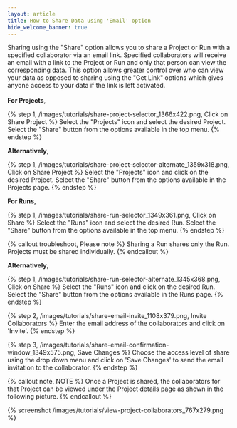 ```yaml
---
layout: article
title: How to Share Data using 'Email' option
hide_welcome_banner: true
---
```


Sharing using the "Share" option allows you to share a Project or Run with a specified collaborator via an email link. Specified collaborators will receive an email with a link to the Project or Run and only that person can view the corresponding data. This option allows greater control over who can view your data as opposed  to sharing using the "Get Link" options which gives anyone  access to your data if the link is left activated.
<br />
<br />
**For Projects**,

{% step 1, /images/tutorials/share-project-selector_1366x422.png, Click on Share Project %}
Select the "Projects" icon and select the desired Project. Select the "Share" button from the options available in the top menu.
{% endstep %}

**Alternatively**,

{% step 1, /images/tutorials/share-project-selector-alternate_1359x318.png, Click on Share Project %}
Select the "Projects" icon and click on the desired Project. Select the "Share" button from the options available in the Projects page.
{% endstep %}

**For Runs**,

{% step 1, /images/tutorials/share-run-selector_1349x361.png, Click on Share %}
Select the "Runs" icon and select the desired Run. Select the "Share" button from the options available in the top menu.
{% endstep %}

{% callout troubleshoot, Please note %}
Sharing a Run shares only the Run. Projects must be shared individually.
{% endcallout %}

**Alternatively**,

{% step 1, /images/tutorials/share-run-selector-alternate_1345x368.png, Click on Share %}
Select the "Runs" icon and click on the desired Run. Select the "Share" button from the options available in the Runs page.
{% endstep %}

{% step 2, /images/tutorials/share-email-invite_1108x379.png, Invite Collaborators %}
Enter the email address of the collaborators and click on 'Invite'.
{% endstep %}

{% step 3, /images/tutorials/share-email-confirmation-window_1349x575.png, Save Changes %}
Choose the access level of share using the drop down menu and click on 'Save Changes' to send the email invitation to the collaborator.
{% endstep %}

{% callout note, NOTE %}
Once a Project is shared, the collaborators for that Project can be viewed under the Project details page as shown in the following picture.
{% endcallout %}

{% screenshot /images/tutorials/view-project-collaborators_767x279.png %}  
